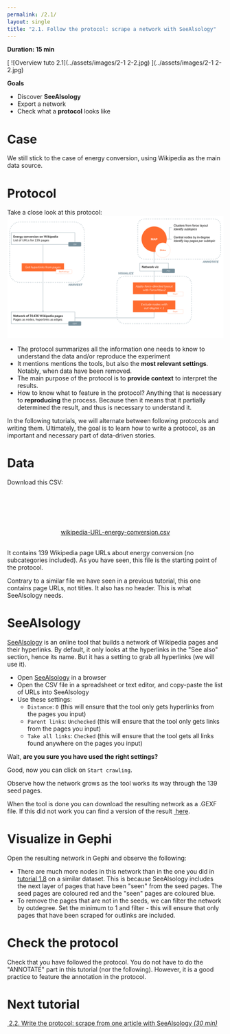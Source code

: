 ```yaml
---
permalink: /2.1/
layout: single
title: "2.1. Follow the protocol: scrape a network with SeeAlsology"
---
```


**Duration: 15 min**

[
	![Overview tuto 2.1](../assets/images/2-1 2-2.jpg)
](../assets/images/2-1 2-2.jpg)

**Goals**
* Discover **SeeAlsology**
* Export a network
* Check what a **protocol** looks like

# Case

We still stick to the case of energy conversion, using Wikipedia as the main data source.

# Protocol

Take a close look at this protocol:
[
	![Protocol](../assets/images/2-1/Protocol_Tutorial2-1.svg)
](../assets/images/2-1/Protocol_Tutorial2-1.svg)

* The protocol summarizes all the information one needs to know to understand the data and/or reproduce the experiment
* It mentions mentions the tools, but also the **most relevant settings**. Notably, when data have been removed.
* The main purpose of the protocol is to **provide context** to interpret the results.
* How to know what to feature in the protocol? Anything that is necessary to **reproducing** the process. Because then it means that it partially determined the result, and thus is necessary to understand it.

<div class="notice">In the following tutorials, we will alternate between following protocols and writing them. Ultimately, the goal is to learn how to write a protocol, as an important and necessary part of data-driven stories.</div>

# Data

Download this CSV:

<center><a href="../assets/data/2-1/wikipedia-URL-energy-conversion.csv">
	<i class="fas fa-file-csv" style="font-size:5em"></i><br>
	wikipedia-URL-energy-conversion.csv
</a><br><br></center>

It contains 139 Wikipedia page URLs about energy conversion (no subcategories included). As you have seen, this file is the starting point of the protocol.

<div class="notice--info">Contrary to a similar file we have seen in a previous tutorial, this one contains page URLs, not titles. It also has no header. This is what SeeAlsology needs.</div>

# SeeAlsology

[SeeAlsology](https://densitydesign.github.io/strumentalia-seealsology/) is an online tool that builds a network of Wikipedia pages and their hyperlinks. By default, it only looks at the hyperlinks in the "See also" section, hence its name. But it has a setting to grab all hyperlinks (we will use it).

* Open [SeeAlsology](https://densitydesign.github.io/strumentalia-seealsology/) in a browser
* Open the CSV file in a spreadsheet or text editor, and copy-paste the list of URLs into SeeAlsology
* Use these settings:
	* ```Distance```: ```0``` (this will ensure that the tool only gets hyperlinks from the pages you input)
	* ```Parent links```: ```Unchecked``` (this will ensure that the tool only gets links from the pages you input)
	* ```Take all links```: ```Checked``` (this will ensure that the tool gets all links found anywhere on the pages you input)

Wait, **are you sure you have used the right settings?**

Good, now you can click on ```Start crawling```.

Observe how the network grows as the tool works its way through the 139 seed pages.

When the tool is done you can download the resulting network as a .GEXF file. If this did not work you can find a version of the result [<i class="fas fa-file"></i>&nbsp;here](../assets/data/2-1/seealsology-network.gexf).

# Visualize in Gephi

Open the resulting network in Gephi and observe the following:
* There are much more nodes in this network than in the one you did in [tutorial 1.8](../1.8/) on a similar dataset. This is because SeeAlsology includes the next layer of pages that have been "seen" from the seed pages. The seed pages are coloured red and the "seen" pages are coloured blue.
* To remove the pages that are not in the seeds, we can filter the network by outdegree. Set the minimum to 1 and filter - this will ensure that only pages that have been scraped for outlinks are included.

# Check the protocol

Check that you have followed the protocol. You do not have to do the "ANNOTATE" part in this tutorial (nor the following). However, it is a good practice to feature the annotation in the protocol.

# Next tutorial

[<i class="fas fa-forward"></i>&nbsp;2.2. Write the protocol: scrape from one article with SeeAlsology *(30 min)*](../2.2/)
